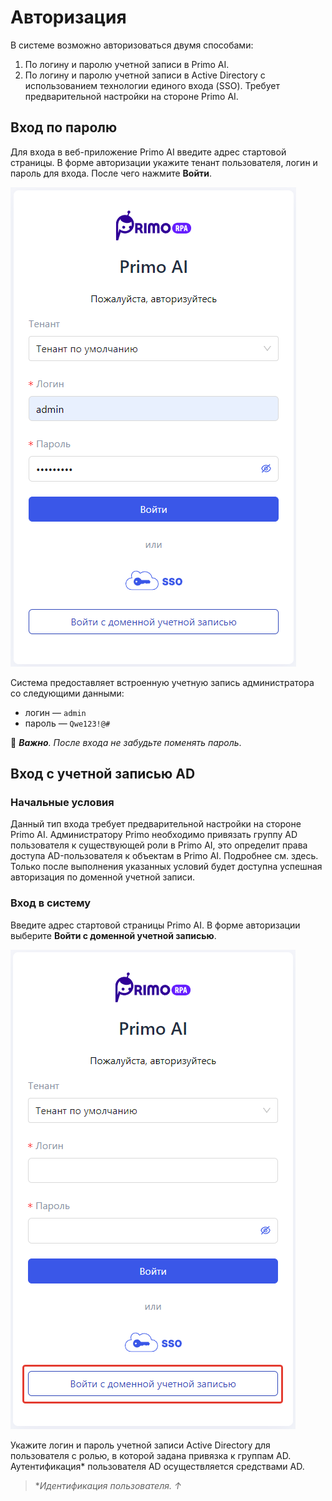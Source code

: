 # Авторизация

В системе возможно авторизоваться двумя способами:
1. По логину и паролю учетной записи в Primo AI. 
2. По логину и паролю учетной записи в Active Directory с использованием технологии единого входа (SSO). Требует предварительной настройки на стороне Primo AI.


## Вход по паролю

Для входа в веб-приложение Primo AI введите адрес стартовой страницы. В форме авторизации укажите тенант пользователя, логин и пароль для входа. После чего нажмите **Войти**.

![](</primo-ai/images/authorization.png>)

Система предоставляет встроенную учетную запись администратора со следующими данными:
* логин — `admin`
* пароль — `Qwe123!@#`

:small_orange_diamond: ***Важно**. После входа не забудьте поменять пароль*.


## Вход с учетной записью AD

### Начальные условия
Данный тип входа требует предварительной настройки на стороне Primo AI. Администратору Primo необходимо привязать группу AD пользователя к существующей роли в Primo AI, это определит права доступа AD-пользователя к объектам в Primo AI. Подробнее см. здесь. Только после выполнения указанных условий будет доступна успешная авторизация по доменной учетной записи.

### Вход в систему
Введите адрес стартовой страницы Primo AI. В форме авторизации выберите **Войти с доменной учетной записью**.

![](</primo-ai/images/authorization-2.png>)

Укажите логин и пароль учетной записи Active Directory для пользователя с ролью, в которой задана привязка к группам AD. Аутентификация* пользователя AD осуществляется средствами AD.


> \**Идентификация пользователя. ↑*




